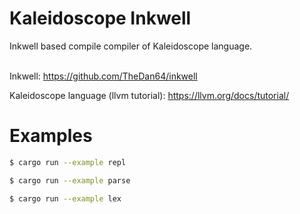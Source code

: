 # Kaleidoscope Inkwell
Inkwell based compile compiler of Kaleidoscope language.  
<br/>

Inkwell: https://github.com/TheDan64/inkwell

Kaleidoscope language (llvm tutorial): https://llvm.org/docs/tutorial/

# Examples
```sh
$ cargo run --example repl
```
```sh
$ cargo run --example parse
```
```sh
$ cargo run --example lex
```